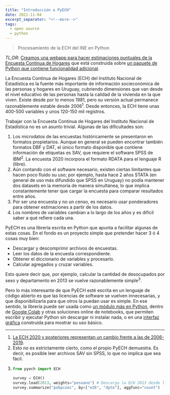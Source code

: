 ```yaml
---
title: "Introducción a PyECH"
date: 2021-11-04
excerpt_separator: "<!--more-->"
tags:
  - open source
  - python
---
```


> Procesamiento de la ECH del INE en Python

*TL;DR*: [Creamos una webapp para hacer estimaciones puntuales de la Encuesta Continua de Hogares](https://cpa-analytics.github.io/pyech) que está construida sobre [un paquete de Python que contiene funcionalidad adicional](https://github.com/cpa-analytics/pyech).

<!--more-->

La Encuesta Continua de Hogares (ECH) del Instituto Nacional de Estadística es la fuente más importante de información socieconómica de las personas y hogares en Uruguay, cubriendo dimensiones que van desde el nivel educativo de las personas hasta la calidad de la vivienda en la que viven. Existe desde por lo menos 1981, pero su versión actual permanece razonablemente estable desde 2006<sup>1</sup>. Desde entonces, la ECH tiene unas 400-500 variables y unos 120-150 mil registros.

Trabajar con la Encuesta Continua de Hogares del Instituto Nacional de Estadística no es un asunto trivial. Algunas de las dificultades son:

1. Los microdatos de las encuestas históricamente se presentaron en formatos propietarios. Aunque en general se pueden encontrar también formatos DBF y DAT, el único formato disponible que contiene información de etiquetas es SAV, que requiere el software SPSS de IBM<sup>2</sup>. La encuesta 2020 incorpora el formato RDATA para el lenguaje R (libre).
2. Aún contando con el software necesario, existen ciertas limitantes que hacen poco fluido su uso; por ejemplo, hasta hace 2 años STATA (en general de uso más difundido que SPSS en Uruguay) no podía mantener dos datasets en la memoria de manera simultánea, lo que implica constantemente tener que cargar la encuesta para comparar resultados entre años.
3. Por ser una encuesta y no un censo, es necesario usar ponderadores para obtener estimaciones a partir de los datos.
4. Los nombres de variables cambian a lo largo de los años y es difícil saber a qué refiere cada una.

PyECH es una librería escrita en Python que apunta a facilitar algunas de estas cosas. En el fondo es un proyecto simple que pretender hacer 3 ó 4 cosas muy bien:

* Descargar y descomprimir archivos de encuestas.
* Leer los datos de la encuesta correspondiente.
* Obtener el diccionario de variables y procesarlo.
* Calcular agregados y cruzar variables.

Esto quiere decir que, por ejemplo, calcular la cantidad de desocupados por sexo y departamento en 2013 se vuelve razonablemente simple<sup>3</sup>.

Pero lo más interesante de que PyECH esté escrita en un lenguaje de código abierto es que las licencias de software se vuelven innecesarias, y que disponibilizarla para que otros la puedan usar es simple. En ese sentido, la librería puede ser usada como [un módulo más en Python](https://pypi.org/project/pyech/), dentro de [Google Colab](https://colab.research.google.com/github/CPA-Analytics/pyech/blob/master/examples/example.ipynb) y otras soluciones online de notebooks, que permiten escribir y ejecutar Python sin descargar ni instalar nada, o en una [interfaz gráfica](https://cpa-analytics.github.io/pyech/) construida para mostrar su uso básico.

----
1. [La ECH 2020 y posteriores representan un cambio frente a las de 2006-2019](https://www.ine.gub.uy/c/document_library/get_file?uuid=359cba03-b448-400f-9e5b-10136bdfb519&groupId=10181).
2. Esto no es estrictamente cierto, como el propio PyECH demuestra. Es decir, es posible leer archivos SAV sin SPSS, lo que no implica que sea fácil.
3. ```python
   from pyech import ECH

   survey = ECH()
   survey.load(2013, weights="pesoano") # Descarga la ECH 2013 desde la web del INE, descomprime el .rar y lee el .sav correspondiente a hogares y personas.
   survey.summarize("pobpcoac", by=["e26", "dpto"], aggfunc="count")
   ```
